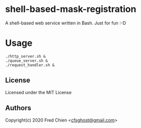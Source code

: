 # shell-based-mask-registration

A shell-based web service written in Bash. Just for fun :-D

# Usage

```shell
./http_server.sh &
./queue_server.sh &
./request_handler.sh &
```

## License

Licensed under the MIT License

## Authors

Copyright(c) 2020 Fred Chien <<cfsghost@gmail.com>>
